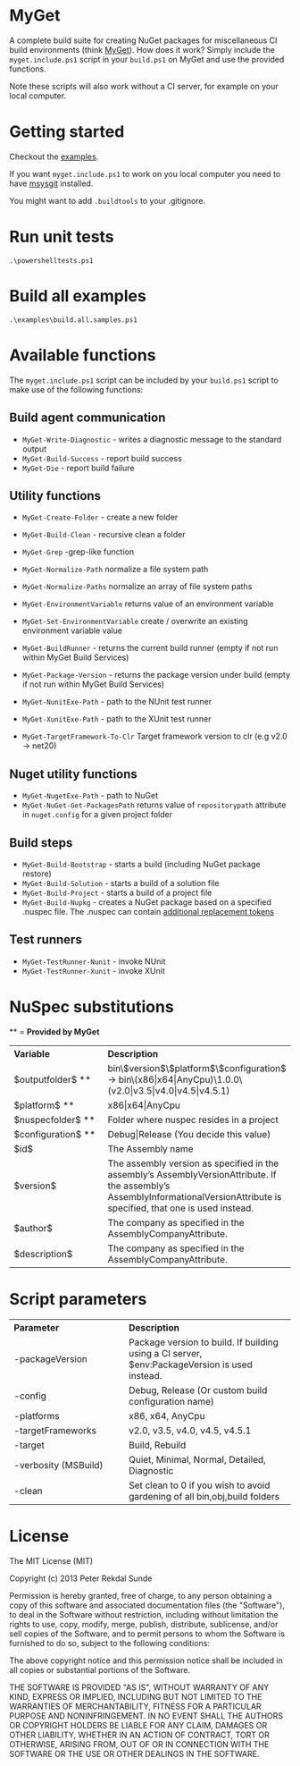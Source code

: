 # MyGet

A complete build suite for creating NuGet packages for miscellaneous CI build environments (think [MyGet](http://www.myget.org)). How does it work? Simply include the  ```myget.include.ps1``` script in your ```build.ps1``` on MyGet and use the provided functions.

Note these scripts will also work without a CI server, for example on your local computer.

# Getting started

Checkout the [examples](https://github.com/peters/myget/tree/master/examples).

If you want ```myget.include.ps1``` to work on you local computer you need to have [msysgit](https://code.google.com/p/msysgit/downloads/list) installed.

You might want to add `.buildtools` to your .gitignore.

# Run unit tests
```
.\powershelltests.ps1
```

# Build all examples

```
.\examples\build.all.samples.ps1
```

# Available functions
The ```myget.include.ps1``` script can be included by your ```build.ps1``` script to make use of the following functions:

## Build agent communication
* ```MyGet-Write-Diagnostic``` - writes a diagnostic message to the standard output
* ```MyGet-Build-Success``` - report build success
* ```MyGet-Die``` - report build failure

## Utility functions
* ```MyGet-Create-Folder``` - create a new folder
* ```MyGet-Build-Clean``` - recursive clean a folder
* ```MyGet-Grep``` -grep-like function
* ```MyGet-Normalize-Path``` normalize a file system path
* ```MyGet-Normalize-Paths``` normalize an array of file system paths
* ```MyGet-EnvironmentVariable``` returns value of an environment variable
* ```MyGet-Set-EnvironmentVariable``` create / overwrite an existing environment variable value

* ```MyGet-BuildRunner``` - returns the current build runner (empty if not run within MyGet Build Services)
* ```MyGet-Package-Version``` - returns the package version under build (empty if not run within MyGet Build Services)
* ```MyGet-NunitExe-Path``` - path to the NUnit test runner 
* ```MyGet-XunitExe-Path``` - path to the XUnit test runner
* ```MyGet-TargetFramework-To-Clr``` Target framework version to clr (e.g v2.0 -> net20)

## Nuget utility functions
* ```MyGet-NugetExe-Path``` - path to NuGet 
* ```MyGet-NuGet-Get-PackagesPath``` returns value of ```repositorypath``` attribute in ```nuget.config``` for a given project folder

## Build steps
* ```MyGet-Build-Bootstrap``` - starts a build (including NuGet package restore)
* ```MyGet-Build-Solution``` - starts a build of a solution file
* ```MyGet-Build-Project``` - starts a build of a project file
* ```MyGet-Build-Nupkg``` - creates a NuGet package based on a specified .nuspec file. The .nuspec can contain [additional replacement tokens](https://github.com/peters/myget#nuspec-substitutions)

## Test runners
* ```MyGet-TestRunner-Nunit``` - invoke NUnit
* ```MyGet-TestRunner-Xunit``` - invoke XUnit

# NuSpec substitutions

** = **Provided by MyGet**

<table border="0" cellpadding="3" cellspacing="0" width="90%">
    <tr>
        <th align="left" width="190">
            Variable
        </th>
        <th align="left">
            Description
        </th>
    </tr>
    <tr>
        <td>$outputfolder$ **</td>
        <td>
            bin\$version$\$platform$\$configuration$ -> bin\(x86|x64|AnyCpu)\1.0.0\(v2.0|v3.5|v4.0|v4.5|v4.5.1)
        </td>
    </tr>
    <tr>
        <td>$platform$ **</td>
        <td>x86|x64|AnyCpu</td>
    </tr>
    <tr>
        <td>$nuspecfolder$ **</td>
        <td>Folder where nuspec resides in a project</td>
    </tr>
    <tr>
        <td>$configuration$ **</td>
        <td>Debug|Release (You decide this value)</td>
    </tr>
    <tr>
        <td>$id$</td>
        <td>The Assembly name</td>
    </tr>
    <tr>
        <td>$version$</td>
        <td>The assembly version as specified in the assembly’s AssemblyVersionAttribute. If the assembly’s AssemblyInformationalVersionAttribute is specified, that one is used instead.</td>
    </tr>
    <tr>
        <td>$author$</td>
        <td>The company as specified in the AssemblyCompanyAttribute.</td>
    </tr>
    <tr>
        <td>$description$</td>
        <td>The company as specified in the AssemblyCompanyAttribute.</td>
    </tr>
</tr>
</table>

# Script parameters

<table border="0" cellpadding="3" cellspacing="0" width="90%">
    <tr>
        <th align="left" width="190">
            Parameter
        </th>
        <th align="left">
            Description
        </th>
    </tr>
    <tr>
        <td>-packageVersion</td>
        <td>
            Package version to build. If building using a CI server, $env:PackageVersion is used instead.
        </td>
    </tr>
    <tr>
        <td>-config</td>
        <td>
            Debug, Release (Or custom build configuration name)
        </td>
    </tr>
    <tr>
        <td>-platforms</td>
        <td>
            x86, x64, AnyCpu 
        </td>
    </tr>
    <tr>
        <td>-targetFrameworks</td>
        <td>
            v2.0, v3.5, v4.0, v4.5, v4.5.1
        </td>
    </tr>
    <tr>
        <td>-target</td>
        <td>
            Build, Rebuild
        </td>
    </tr>
    <tr>
        <td>-verbosity (MSBuild)</td>
        <td>
            Quiet, Minimal, Normal, Detailed, Diagnostic
        </td>
    </tr>
    <tr>
        <td>-clean</td>
        <td>
            Set clean to 0 if you wish to avoid gardening of all bin,obj,build folders
        </td>
    </tr>
</table>

# License

The MIT License (MIT)

Copyright (c) 2013 Peter Rekdal Sunde

Permission is hereby granted, free of charge, to any person obtaining a copy of
this software and associated documentation files (the "Software"), to deal in
the Software without restriction, including without limitation the rights to
use, copy, modify, merge, publish, distribute, sublicense, and/or sell copies of
the Software, and to permit persons to whom the Software is furnished to do so,
subject to the following conditions:

The above copyright notice and this permission notice shall be included in all
copies or substantial portions of the Software.

THE SOFTWARE IS PROVIDED "AS IS", WITHOUT WARRANTY OF ANY KIND, EXPRESS OR
IMPLIED, INCLUDING BUT NOT LIMITED TO THE WARRANTIES OF MERCHANTABILITY, FITNESS
FOR A PARTICULAR PURPOSE AND NONINFRINGEMENT. IN NO EVENT SHALL THE AUTHORS OR
COPYRIGHT HOLDERS BE LIABLE FOR ANY CLAIM, DAMAGES OR OTHER LIABILITY, WHETHER
IN AN ACTION OF CONTRACT, TORT OR OTHERWISE, ARISING FROM, OUT OF OR IN
CONNECTION WITH THE SOFTWARE OR THE USE OR OTHER DEALINGS IN THE SOFTWARE.
